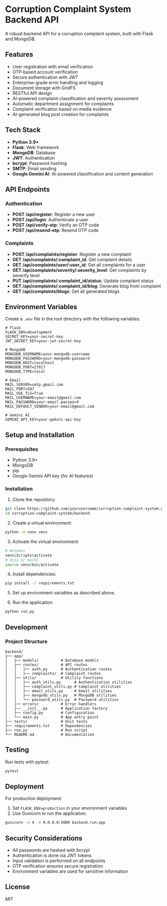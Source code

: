 # Corruption Complaint System Backend API

A robust backend API for a corruption complaint system, built with Flask and MongoDB.

## Features

- User registration with email verification
- OTP-based account verification
- Secure authentication with JWT
- Enterprise-grade error handling and logging
- Document storage with GridFS
- RESTful API design
- AI-powered complaint classification and severity assessment
- Automatic department assignment for complaints
- Complaint verification based on media evidence
- AI-generated blog post creation for complaints

## Tech Stack

- **Python 3.9+**
- **Flask**: Web framework
- **MongoDB**: Database
- **JWT**: Authentication
- **bcrypt**: Password hashing
- **SMTP**: Email sending
- **Google Gemini AI**: AI-powered classification and content generation

## API Endpoints

### Authentication

- **POST /api/register**: Register a new user
- **POST /api/login**: Authenticate a user
- **POST /api/verify-otp**: Verify an OTP code
- **POST /api/resend-otp**: Resend OTP code

### Complaints

- **POST /api/complaints/register**: Register a new complaint
- **GET /api/complaints/:complaint_id**: Get complaint details
- **GET /api/complaints/user/:user_id**: Get all complaints for a user
- **GET /api/complaints/severity/:severity_level**: Get complaints by severity level
- **PUT /api/complaints/:complaint_id/status**: Update complaint status
- **GET /api/complaints/:complaint_id/blog**: Generate blog from complaint
- **GET /api/complaints/blogs**: Get all generated blogs

## Environment Variables

Create a `.env` file in the root directory with the following variables:

```
# Flask
FLASK_ENV=development
SECRET_KEY=your-secret-key
JWT_SECRET_KEY=your-jwt-secret-key

# MongoDB
MONGODB_USERNAME=your-mongodb-username
MONGODB_PASSWORD=your-mongodb-password
MONGODB_HOST=localhost
MONGODB_PORT=27017
MONGODB_TYPE=local

# Email
MAIL_SERVER=smtp.gmail.com
MAIL_PORT=587
MAIL_USE_TLS=True
MAIL_USERNAME=your-email@gmail.com
MAIL_PASSWORD=your-email-password
MAIL_DEFAULT_SENDER=your-email@gmail.com

# Gemini AI
GEMINI_API_KEY=your-gemini-api-key
```

## Setup and Installation

### Prerequisites

- Python 3.9+
- MongoDB
- pip
- Google Gemini API key (for AI features)

### Installation

1. Clone the repository:
```bash
git clone https://github.com/yourusername/corruption-complaint-system.git
cd corruption-complaint-system/backend
```

2. Create a virtual environment:
```bash
python -m venv venv
```

3. Activate the virtual environment:
```bash
# Windows
venv\Scripts\activate
# Unix or macOS
source venv/bin/activate
```

4. Install dependencies:
```bash
pip install -r requirements.txt
```

5. Set up environment variables as described above.

6. Run the application:
```bash
python run.py
```

## Development

### Project Structure

```
backend/
├── app/
│   ├── models/          # Database models
│   ├── routes/          # API routes
│   │   ├── auth.py      # Authentication routes
│   │   ├── complaints/  # Complaint routes
│   ├── utils/           # Utility functions
│   │   ├── auth_utils.py      # Authentication utilities
│   │   ├── complaint_utils.py # Complaint utilities
│   │   ├── email_utils.py     # Email utilities
│   │   ├── mongodb_utils.py   # MongoDB utilities
│   │   └── password_utils.py  # Password utilities
│   ├── errors/          # Error handlers
│   ├── __init__.py      # Application factory
│   ├── config.py        # Configuration
│   └── main.py          # App entry point
├── tests/               # Unit tests
├── requirements.txt     # Dependencies
├── run.py               # Run script
└── README.md            # Documentation
```

## Testing

Run tests with pytest:

```bash
pytest
```

## Deployment

For production deployment:

1. Set `FLASK_ENV=production` in your environment variables
2. Use Gunicorn to run the application:
```bash
gunicorn -w 4 -b 0.0.0.0:5000 backend.run:app
```

## Security Considerations

- All passwords are hashed with bcrypt
- Authentication is done via JWT tokens
- Input validation is performed on all endpoints
- OTP verification ensures secure registration
- Environment variables are used for sensitive information

## License

MIT 